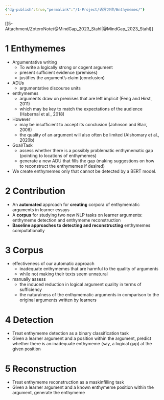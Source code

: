 ```yaml
---
{"dg-publish":true,"permalink":"/1-Project/语言习得/Enthymemes/"}
---
```


[[5-Attachment/ZoteroNote/@MindGap_2023_Stahl\|@MindGap_2023_Stahl]]
# 1 Enthymemes
- Argumentative writing
	- To write a logically strong or cogent argument
	- present sufficient evidence (premises)
	- justifies the argument’s claim (conclusion)
- ADUs
	- argumentative discourse units
- enthymemes
	- arguments draw on premises that are left implicit (Feng and Hirst, 2011)
	- which may be key to match the expectations of the audience (Habernal et al., 2018)
- However
	- may be insufficient to accept its conclusion (Johnson and Blair, 2006)
	- the quality of an argument will also often be limited (Alshomary et al., 2020b)
- Goal/Task
	- assess whether there is a possibly problematic enthymematic gap (pointing to locations of enthymemes)
	- generate a new ADU that fills the gap (making suggestions on how to reconstruct the enthymemes if desired)
- We create enthymemes only that cannot be detected by a BERT model.
# 2 Contribution
- An **automated** approach for **creating** corpora of enthymematic arguments in learner essays
- A **corpus** for studying two new NLP tasks on learner arguments: enthymeme detection and enthymeme reconstruction
- **Baseline approaches to detecting and reconstructing** enthymemes computationally
# 3 Corpus
- effectiveness of our automatic approach
	- inadequate enthymemes that are harmful to the quality of arguments
	- while not making their texts seem unnatural
- manually assess
	- the induced reduction in logical argument quality in terms of sufficiency
	- the naturalness of the enthymematic arguments in comparison to the original arguments written by learners
# 4 Detection
- Treat enthymeme detection as a binary classification task
- Given a learner argument and a position within the argument, predict whether there is an inadequate enthymeme (say, a logical gap) at the given position
# 5 Reconstruction
- Treat enthymeme reconstruction as a maskinfilling task
- Given a learner argument and a known enthymeme position within the argument, generate the enthymeme
